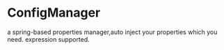# ConfigManager
a spring-based properties manager,auto inject your properties which you need. expression supported.

